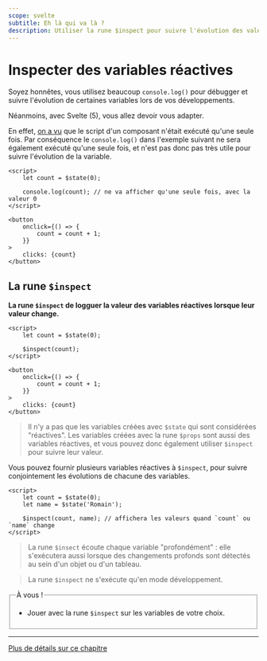 ```yaml
---
scope: svelte
subtitle: Eh là qui va là ?
description: Utiliser la rune $inspect pour suivre l'évolution des valeurs réactives en Svelte 5
---
```


# Inspecter des variables réactives

Soyez honnêtes, vous utilisez beaucoup `console.log()` pour débugger et suivre l'évolution de
certaines variables lors de vos développements.

Néanmoins, avec Svelte (5), vous allez devoir vous adapter.

En effet, [on a vu](../03_svelte_components/01_syntax_basics#script) que le script d'un composant
n'était exécuté qu'une seule fois. Par conséquence le `console.log()` dans l'exemple suivant ne sera
également exécuté qu'une seule fois, et n'est pas donc pas très utile pour suivre l'évolution de la
variable.

```svelte
<script>
	let count = $state(0);

	console.log(count); // ne va afficher qu'une seule fois, avec la valeur 0
</script>

<button
	onclick={() => {
		count = count + 1;
	}}
>
	clicks: {count}
</button>
```

## La rune `$inspect`

**La rune `$inspect` de logguer la valeur des variables réactives lorsque leur valeur change.**

```svelte
<script>
	let count = $state(0);

	$inspect(count);
</script>

<button
	onclick={() => {
		count = count + 1;
	}}
>
	clicks: {count}
</button>
```

> Il n'y a pas que les variables créées avec `$state` qui sont considérées "réactives". Les
> variables créées avec la rune `$props` sont aussi des variables réactives, et vous pouvez donc
> également utiliser `$inspect` pour suivre leur valeur.

Vous pouvez fournir plusieurs variables réactives à `$inspect`, pour suivre conjointement les
évolutions de chacune des variables.

```svelte
<script>
	let count = $state(0);
	let name = $state('Romain');

	$inspect(count, name); // affichera les valeurs quand `count` ou `name` change
</script>
```

> La rune `$insect` écoute chaque variable "profondément" : elle s'exécutera aussi lorsque des
> changements profonds sont détectés au sein d'un objet ou d'un tableau.

> La rune `$inspect` ne s'exécute qu'en mode développement.

<fieldset class='task'>
<legend>À vous !</legend>

- Jouer avec la rune `$inspect` sur les variables de votre choix.

</fieldset>

---

[Plus de détails sur ce chapitre](https://svelte-5-preview.vercel.app/docs/runes#$inspect)
